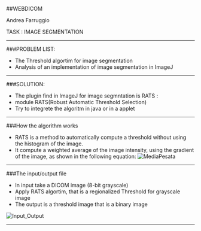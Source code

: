 ##WEBDICOM

Andrea Farruggio

TASK : IMAGE SEGMENTATION

- - -

###PROBLEM LIST:

- The Threshold algortim for image segmentation
- Analysis of an implementation of image segmentation in ImageJ

- - -

###SOLUTION:

- The plugin find in ImageJ for image segmntation is RATS :
 - module RATS(Robust Automatic Threshold Selection)
- Try to integrete the algoritm in java or in a applet

- - -

###How the algorithm works

 - RATS is a method to automatically compute a threshold without using the histogram of the image. 
 - It compute a weighted average of the image intensity, using the gradient of the image, as shown in the following equation:
 ![MediaPesata](https://github.com/cvdlab-cg/442999/edit/master/progetto/immagini/sommatoria.jpg )



- - -

###The input/output file
 - In input take a DICOM image (8-bit grayscale)
 - Apply RATS algortim, that is a regionalized Threshold for grayscale image 
 - The output is a threshold image that is a binary image 

 ![Input_Output](https://github.com/cvdlab-cg/442999/edit/master/progetto/immagini/input_output.jpg)

 - - -
